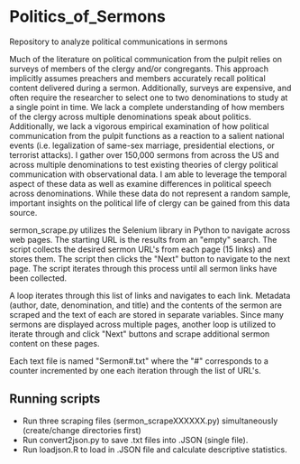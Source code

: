 # Politics_of_Sermons
Repository to analyze political communications in sermons

Much of the literature on political communication from the pulpit relies on surveys of members of the clergy and/or congregants. This approach implicitly assumes preachers and members accurately recall political content delivered during a sermon. Additionally, surveys are expensive, and often require the researcher to select one to two denominations to study at a single point in time. We lack a complete understanding of how members of the clergy across multiple denominations speak about politics. Additionally, we lack a vigorous empirical examination of how political communication from the pulpit functions as a reaction to a salient national events (i.e. legalization of same-sex marriage, presidential elections, or terrorist attacks). I gather over 150,000 sermons from across the US and across multiple denominations to test existing theories of clergy political communication with observational data. I am able to leverage the temporal aspect of these data as well as examine differences in political speech across denominations. While these data do not represent a random sample, important insights on the political life of clergy can be gained from this data source.

sermon_scrape.py utilizes the Selenium library in Python to navigate across web pages. The starting URL is the results from an "empty" search. The script collects the desired sermon URL's from each page (15 links) and stores them. The script then clicks the "Next" button to navigate to the next page. The script iterates through this process until all sermon links have been collected. 

A loop iterates through this list of links and navigates to each link. Metadata (author, date, denomination, and title) and the contents of the sermon are scraped and the text of each are stored in separate variables. Since many sermons are displayed across multiple pages, another loop is utilized to iterate through and click "Next" buttons and scrape additional sermon content on these pages.

Each text file is named "Sermon#.txt" where the "#" corresponds to a counter incremented by one each iteration through the list of URL's.

## Running scripts

* Run three scraping files (sermon_scrapeXXXXXX.py) simultaneously (create/change directories first)
* Run convert2json.py to save .txt files into .JSON (single file).
* Run loadjson.R to load in .JSON file and calculate descriptive statistics.
